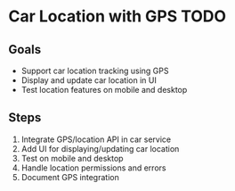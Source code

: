 # Car Location with GPS TODO

## Goals
- Support car location tracking using GPS
- Display and update car location in UI
- Test location features on mobile and desktop

## Steps
1. Integrate GPS/location API in car service
2. Add UI for displaying/updating car location
3. Test on mobile and desktop
4. Handle location permissions and errors
5. Document GPS integration
